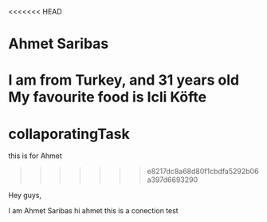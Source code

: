 <<<<<<< HEAD
# Ahmet Saribas

I am from Turkey, and 31 years old
My favourite food is Icli Köfte
=======
# collaporatingTask
this is for Ahmet
>>>>>>> e8217dc8a68d80f1cbdfa5292b06a397d6693290


Hey guys,

I am Ahmet Saribas
hi ahmet this is  a conection test 
